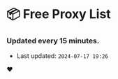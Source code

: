 # :package: Free Proxy List
### Updated every 15 minutes.

- Last updated: `2024-07-17 19:26`

:heart:
